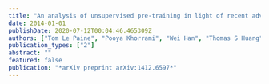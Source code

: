 ```yaml
---
title: "An analysis of unsupervised pre-training in light of recent advances"
date: 2014-01-01
publishDate: 2020-07-12T00:04:46.465309Z
authors: ["Tom Le Paine", "Pooya Khorrami", "Wei Han", "Thomas S Huang"]
publication_types: ["2"]
abstract: ""
featured: false
publication: "*arXiv preprint arXiv:1412.6597*"
---
```


